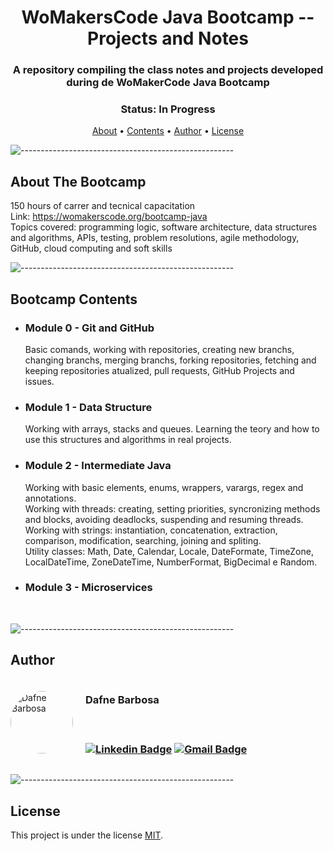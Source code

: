 <h1 align="center"> WoMakersCode Java Bootcamp -- Projects and Notes </h1>
<h3 align="center"> A repository compiling the class notes and projects developed during de WoMakerCode Java Bootcamp </h3>
<h3 align="center"> Status: In Progress </h3>
<p align="center">
 <a href="#about-the-bootcamp">About</a> •
 <a href="#bootcamp-contents">Contents</a> •
 <a href="#author">Author</a> • 
 <a href="#license">License</a>
</p>

![-----------------------------------------------------](https://raw.githubusercontent.com/andreasbm/readme/master/assets/lines/rainbow.png)

## About The Bootcamp
150 hours of carrer and tecnical capacitation<br>
Link:  <a>https://womakerscode.org/bootcamp-java</a><br>
Topics covered: programming logic, software architecture, data structures and algorithms, APIs, testing, problem resolutions, agile methodology, GitHub, cloud computing and soft skills

![-----------------------------------------------------](https://raw.githubusercontent.com/andreasbm/readme/master/assets/lines/rainbow.png)

## Bootcamp Contents
- <h3> Module 0 - Git and GitHub</h3>
    Basic comands, working with repositories, creating new branchs, changing branchs, merging branchs, forking repositories, fetching and keeping repositories atualized, pull requests, GitHub Projects and issues.
    <p> </p>
- <h3> Module 1 - Data Structure</h3>
    Working with arrays, stacks and queues. Learning the teory and how to use this structures and algorithms in real projects.
    <p> </p>
- <h3> Module 2 - Intermediate Java </h3>
    Working with basic elements, enums, wrappers, varargs, regex and annotations. <br>
    Working with threads: creating, setting priorities, syncronizing methods and blocks, avoiding deadlocks, suspending and resuming threads. <br>
    Working with strings: instantiation, concatenation, extraction, comparison, modification, searching, joining and spliting.<br>
    Utility classes: Math, Date, Calendar, Locale, DateFormate, TimeZone, LocalDateTime, ZoneDateTime, NumberFormat, BigDecimal e Random.
- <h3> Module 3 - Microservices </h3>
    <br>

![-----------------------------------------------------](https://raw.githubusercontent.com/andreasbm/readme/master/assets/lines/rainbow.png)

## Author
<div style="display: flex; align-items: center;" >
    <a href="https://github.com/DafneBarbosa">
        <img style="border-radius: 50%;" src="https://avatars.githubusercontent.com/u/71271402?s=400&u=fbd3bddd0be9c7d3bfaacc0a7c9ee878d1825c91&v=4" width="100px;" alt="Dafne Barbosa"/> 
    </a>
    <div  style="padding-left: 20px;">
        <h3 >Dafne Barbosa<h3>
        <br>

[![Linkedin Badge](https://img.shields.io/badge/-Dafne-blue?style=flat-square&logo=Linkedin&logoColor=white&link=https://www.linkedin.com/in/tgmarinho/)](https://www.linkedin.com/in/dafnebarbosa/) 
[![Gmail Badge](https://img.shields.io/badge/-barbosa.dafne@gmail.com-c14438?style=flat-square&logo=Gmail&logoColor=white&link=mailto:barbosa.dafne@gmail.com)](mailto:barbosa.dafne@gmail.com)

</div>
</div>

![-----------------------------------------------------](https://raw.githubusercontent.com/andreasbm/readme/master/assets/lines/rainbow.png)

## License
This project is under the license [MIT](./LICENSE).



